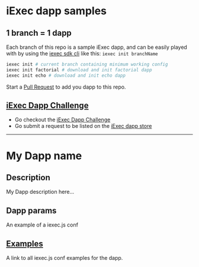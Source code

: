 # iExec dapp samples
## 1 branch = 1 dapp

Each branch of this repo is a sample iExec dapp, and can be easily played with by using the [iexec sdk cli](https://github.com/iExecBlockchainComputing/iexec-sdk) like this:
```iexec init branchName```


```bash
iexec init # current branch containing minimum working config
iexec init factorial # download and init factorial dapp
iexec init echo # download and init echo dapp
```

Start a [Pull Request](https://github.com/iExecBlockchainComputing/iexec-dapp-samples/pulls) to add you dapp to this repo.

## [iExec Dapp Challenge](https://medium.com/iex-ec/the-iexec-%C3%B0app-challenge-150k-of-grants-to-win-abf6798b31ee)

 * Go checkout the [iExec Dapp Challenge](https://medium.com/iex-ec/the-iexec-%C3%B0app-challenge-150k-of-grants-to-win-abf6798b31ee)
 * Go submit a request to be listed on the [iExec dapp store](https://dapps.iex.ec/)

---
# My Dapp name
## Description
My Dapp description here...
## Dapp params
An example of a iexec.js conf
## [Examples](./examples)
A link to all iexec.js conf examples for the dapp.
